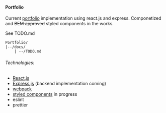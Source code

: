 #### Portfolio
Current [portfolio](https://mikal.co) implementation using react.js and express. Componetized and ~~BEM approved~~ styled components in the works.

See TODO.md
```
Portfolio/
|--/docs/
    | --/TODO.md
```

###### Technologies:
- [React.js](https://reactjs.org)
- [Express.js](https://expressjs.com) (backend implementation coming)
- [webpack](https://webpack.js.org/)
- [styled components](https://www.styled-components.com/) in progress
- eslint
- prettier
